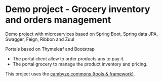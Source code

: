 # Demo project - Grocery inventory and orders management
Demo project with microservices based on Spring Boot, Spring data JPA, Swagger, Feign, Ribbon and Zuul
<p>Portals based on Thymeleaf and Bootstrap
<ul>
  <li>The portal client allow to order products ans to pay it.</li>
  <li>The portal grocery to manage the product inventory and pricing.</li>
</ul>
<p>This project uses the <a href="https://github.com/cambyze/cambyze-commons">cambyze commons (tools & framework)</a>.
